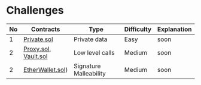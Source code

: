 # Challenges

| No  | Contracts                                                  | Type                   | Difficulty | Explanation |
| --- | ---------------------------------------------------------- | ---------------------- | ---------- | ----------- |
| 1   | [Private.sol](src/Private.sol)                             | Private data           | Easy       | soon        |
| 2   | [Proxy.sol](src/Proxy.sol),<br/>[Vault.sol](src/Vault.sol) | Low level calls        | Medium     | soon        |
| 2   | [EtherWallet.sol](src/EtherWallet.sol))                    | Signature Malleability | Medium     | soon        |
